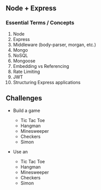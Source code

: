 ## Node + Express

### Essential Terms / Concepts

1.  Node
2.  Express
3.  Middleware (body-parser, morgan, etc.)
4.  Mongo
5.  NoSQL
6.  Mongoose
7.  Embedding vs Referencing
8.  Rate Limiting
9.  JWT
10. Structuring Express applications

## Challenges

* Build a game

  * Tic Tac Toe
  * Hangman
  * Minesweeper
  * Checkers
  * Simon

* Use an
  * Tic Tac Toe
  * Hangman
  * Minesweeper
  * Checkers
  * Simon
